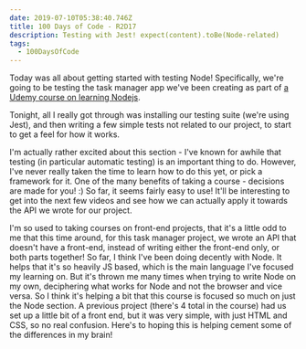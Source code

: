 ```yaml
---
date: 2019-07-10T05:38:40.746Z
title: 100 Days of Code - R2D17
description: Testing with Jest! expect(content).toBe(Node-related)
tags:
  - 100DaysOfCode
---
```

Today was all about getting started with testing Node! Specifically, we're going to be testing the task manager app we've been creating as part of [a Udemy course on learning Nodejs](https://www.udemy.com/the-complete-nodejs-developer-course-2/).

Tonight, all I really got through was installing our testing suite (we're using Jest), and then writing a few simple tests not related to our project, to start to get a feel for how it works.

I'm actually rather excited about this section - I've known for awhile that testing (in particular automatic testing) is an important thing to do. However, I've never really taken the time to learn how to do this yet, or pick a framework for it. One of the many benefits of taking a course - decisions are made for you! :) So far, it seems fairly easy to use! It'll be interesting to get into the next few videos and see how we can actually apply it towards the API we wrote for our project. 

I'm so used to taking courses on front-end projects, that it's a little odd to me that this time around, for this task manager project, we wrote an API that doesn't have a front-end, instead of writing either the front-end only, or both parts together! So far, I think I've been doing decently with Node. It helps that it's so heavily JS based, which is the main language I've focused my learning on. But it's thrown me many times when trying to write Node on my own, deciphering what works for Node and not the browser and vice versa. So I think it's helping a bit that this course is focused so much on just the Node section. A previous project (there's 4 total in the course) had us set up a little bit of a front end, but it was very simple, with just HTML and CSS, so no real confusion. Here's to hoping this is helping cement some of the differences in my brain!
